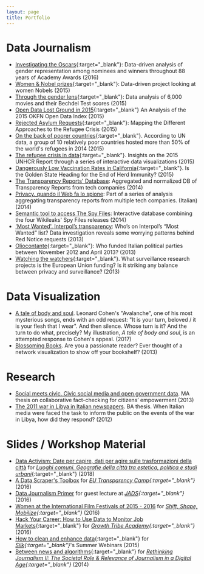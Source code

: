 ```yaml
---
layout: page
title: Portfolio
---
```


# Data Journalism 
 
- [Investigating the Oscars](https://medium.com/silk-stories/latest-data-reveals-the-actual-size-of-the-gender-gap-at-the-academy-awards-ad2fff99ef13){:target="_blank"}: Data-driven analysis of gender representation among nominees and winners throughout 88 years of Academy Awards (2016)
- [Women & Nobel prizes](https://medium.com/silk-stories/more-than-half-a-century-since-a-woman-won-a-physics-nobel-prize-788b18c8fe10){:target="_blank"}: Data-driven project looking at women Nobels (2015)
- [Through the gender lens](https://medium.com/silk-stories/more-than-half-a-century-since-a-woman-won-a-physics-nobel-prize-788b18c8fe10){:target="_blank"}: Data analysis of 6,000 movies and their Bechdel Test scores (2015)
- [Open Data Lost Ground in 2015](https://medium.com/silk-stories/open-data-lost-ground-in-2015-an-analysis-of-the-2015-okfn-open-data-index-745975e76321){:target="_blank"} An Analysis of the 2015 OKFN Open Data Index (2015)
- [Rejected Asylum Requests](https://medium.com/silk-stories/rejected-asylum-requests-mapping-the-different-approaches-to-the-refugee-crisis-5b36427e765c){:target="_blank"}: Mapping the Different Approaches to the Refugee Crisis (2015)
- [On the back of poorer countries](https://medium.com/silk-stories/on-the-back-of-the-poorer-countries-f49379e42a5f){:target="_blank"}. According to UN data, a group of 10 relatively poor countries hosted more than 50% of the world's refugees in 2014 (2015)
- [The refugee crisis in data](https://medium.com/silk-stories/the-numbers-behind-the-2014-refugee-crisis-in-10-points-9e4625a04ac){:target="_blank"}. Insights on the 2015 UNHCR Report through a series of interactive data visualizations (2015)
- [Dangerously Low Vaccination Rates in California](https://medium.com/silk-stories/dangerously-low-vaccination-rates-in-california-is-the-golden-state-heading-for-the-end-of-herd-a9dd985d69ee){:target="_blank"}. Is the Golden State Heading for the End of Herd Immunity? (2015)
- [The Transparency Reports' Database](/works/transparencyDB): Aggregated and normalized DB of Transparency Reports from tech companies (2014)
- [Privacy. quando il Web fa lo spione](/works/transparency-wired): Part of a series of analysis aggregating transparency reports from multiple tech companies. (Italian) (2014)
- [Semantic tool to access The Spy Files](/works/spy-files): Interactive database combining the four Wikileaks' Spy Files releases (2014)
- ['Most Wanted'. Interpol’s transparency](/works/interpol): Who’s on Interpol’s “Most Wanted” list? Data investigation reveals some worrying patterns behind Red Notice requests (2013)
- [Oliocontante](http://www.datajournalism.it/oliocontante-finanziamenti-privati-partiti/){:target="_blank"}: Who funded Italian political parties between November 2012 and April 2013? (2013)
- [Watching the watchers](http://watchingthewatchers.weebly.com/technology.html){:target="_blank"}. What surveillance research projects is the European Union funding? Is it striking any balance between privacy and surveillance? (2013)

# Data Visualization

- [A tale of body and soul](/works/leonard-cohen). Leonard Cohen's "Avalanche", one of his most mysterious songs, ends with an odd request: "It is your turn, beloved / it is your flesh that I wear". And then silence. Whose turn is it? And the turn to do what, precisely? My illustration, *A tale of body and soul*, is an attempted response to Cohen's appeal. (2017)
- [Blossoming Books](/works/blossoming-books). Are you a passionate reader? Ever thought of a network visualization to show off your bookshelf? (2013)


# Research

- [Social meets civic. Civic social media and open government data](/works/MA-thesis). MA thesis on collaborative fact-checking for citizens’ empowerment (2013)
- [The 2011 war in Libya in Italian newspapers](/works/BA-thesis). BA thesis. When Italian media were faced the task to inform the public on the events of the war in Libya, how did they respond? (2012)


# Slides / Workshop Material

- [Data Activism: Date per capire, dati per agire sulle trasformazioni della città](/slides/inside-aribnb) for *[Luoghi comuni. Geografie della città tra estetica, politica e studi urbani](https://www.dinamopress.it/news/event/luoghi-comuni/)*{:target="_blank"} (2018)
- [A Data Scraper's Toolbox](/slides/transparency-camp) for *[EU Transparency Camp](https://transparencycamp.eu/sessions/session-5-room-2/){:target="_blank"}* (2016)
- [Data Journalism Primer](/slides/ddj-primer) for guest lecture at *[JADS](https://www.jads.nl/){:target="_blank"}* (2016)
- [Women at the International Film Festivals of 2015 - 2016](/slides/odessa) for *[Shift, Shape, Mobilize](https://blog.sourcefabric.org/en/news/blog/3487/Shift-Shape-Mobilize-goes-to-Odessa!.htm){:target="_blank"}* (2016)
- [Hack Your Career: How to Use Data to Monitor Job Markets](https://medium.com/silk-stories/hack-your-carreer-how-to-use-data-to-monitor-job-markets-c1efd9e83f26){:target="_blank"} for *[Growth Tribe Academy](http://growthtribe.io/){:target="_blank"}* (2016)
- [How to clean and enhance data](https://www.youtube.com/watch?v=kwU-qMasCL0&feature=youtu.be){:target="_blank"} for *[Silk](https://www.silk.co){:target="_blank"}*'s Summer Webinars (2015)
- [Between news and algorithms](http://www.academia.edu/9022719/Between_news_and_algorithms._How_does_technology_shape_journalistic_practice_and_viceversa_){:target="_blank"} for *[Rethinking Journalism II: The Societal Role & Relevance of Journalism in a Digital Age](https://www.rug.nl/research/icog/research/research-centres/centre-for-journalism-and-mediastudies/events-and-activities/agenda/rethinking-journalism-ii-the-societal-role-relevance-of-journalism-in-a-digital-age?lang=en){:target="_blank"}* (2014) 